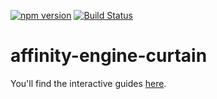 [![npm version](https://badge.fury.io/js/affinity-engine-curtain.svg)](https://badge.fury.io/js/affinity-engine-curtain)
[![Build Status](https://travis-ci.org/affinity-engine/affinity-engine-curtain.svg?branch=master)](https://travis-ci.org/affinity-engine/affinity-engine-curtain)

# affinity-engine-curtain

You'll find the interactive guides [here](http://www.affinityengine.org/#/api/components/curtain).
